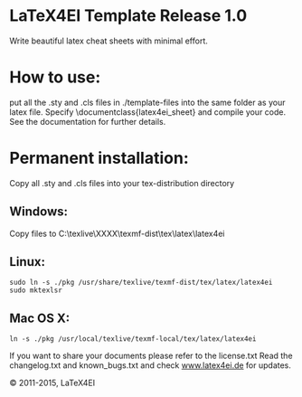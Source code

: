 # LaTeX4EI Template Release 1.0
Write beautiful latex cheat sheets with minimal effort. 


# How to use:
put all the .sty and .cls files in ./template-files into the same folder as 
your latex file. Specify \documentclass{latex4ei_sheet} and compile your code.
See the documentation for further details.


# Permanent installation:
Copy all .sty and .cls files into your tex-distribution directory

## Windows: 
Copy files to C:\texlive\XXXX\texmf-dist\tex\latex\latex4ei

## Linux: 
	sudo ln -s ./pkg /usr/share/texlive/texmf-dist/tex/latex/latex4ei
	sudo mktexlsr

## Mac OS X:
	ln -s ./pkg /usr/local/texlive/texmf-local/tex/latex/latex4ei


If you want to share your documents please refer to the license.txt
Read the changelog.txt and known_bugs.txt and check www.latex4ei.de for updates.


© 2011-2015, LaTeX4EI